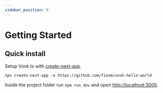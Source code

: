 ```yaml
---
sidebar_position: 0
---
```


# Getting Started

## Quick install

Setup Vovk.ts with [create-next-app](https://www.npmjs.com/package/create-next-app).

```
npx create-next-app -e https://github.com/finom/vovk-hello-world
```

Inside the project folder run `npm run dev` and open [http://localhost:3000](http://localhost:3000).
